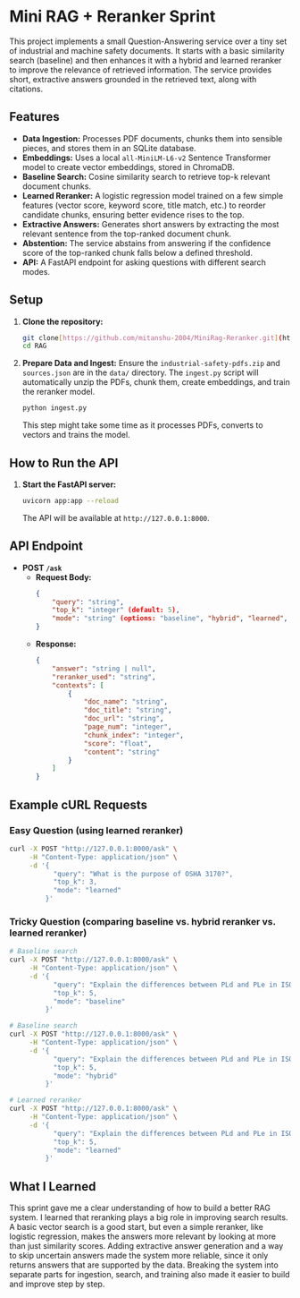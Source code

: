 # Mini RAG + Reranker Sprint

This project implements a small Question-Answering service over a tiny set of industrial and machine safety documents. It starts with a basic similarity search (baseline) and then enhances it with a hybrid and learned reranker to improve the relevance of retrieved information. The service provides short, extractive answers grounded in the retrieved text, along with citations.

## Features

- **Data Ingestion:** Processes PDF documents, chunks them into sensible pieces, and stores them in an SQLite database.
- **Embeddings:** Uses a local `all-MiniLM-L6-v2` Sentence Transformer model to create vector embeddings, stored in ChromaDB.
- **Baseline Search:** Cosine similarity search to retrieve top-k relevant document chunks.
- **Learned Reranker:** A logistic regression model trained on a few simple features (vector score, keyword score, title match, etc.) to reorder candidate chunks, ensuring better evidence rises to the top.
- **Extractive Answers:** Generates short answers by extracting the most relevant sentence from the top-ranked document chunk.
- **Abstention:** The service abstains from answering if the confidence score of the top-ranked chunk falls below a defined threshold.
- **API:** A FastAPI endpoint for asking questions with different search modes.

## Setup

1.  **Clone the repository:**
    ```bash
    git clone[https://github.com/mitanshu-2004/MiniRag-Reranker.git](https://github.com/mitanshu-2004/MiniRag-Reranker.git)
    cd RAG
    ```


2.  **Prepare Data and Ingest:**
    Ensure the `industrial-safety-pdfs.zip` and `sources.json` are in the `data/` directory. The `ingest.py` script will automatically unzip the PDFs, chunk them, create embeddings, and train the reranker model.
    ```bash
    python ingest.py
    ```
    This step might take some time as it processes PDFs, converts to vectors and trains the model.

## How to Run the API

1.  **Start the FastAPI server:**
    ```bash
    uvicorn app:app --reload
    ```
    The API will be available at `http://127.0.0.1:8000`.

## API Endpoint

-   **POST `/ask`**
    -   **Request Body:**
        ```json
        {
            "query": "string",
            "top_k": "integer" (default: 5),
            "mode": "string" (options: "baseline", "hybrid", "learned", default: "learned")
        }
        ```
    -   **Response:**
        ```json
        {
            "answer": "string | null",
            "reranker_used": "string",
            "contexts": [
                {
                    "doc_name": "string",
                    "doc_title": "string",
                    "doc_url": "string",
                    "page_num": "integer",
                    "chunk_index": "integer",
                    "score": "float",
                    "content": "string"
                }
            ]
        }
        ```

## Example cURL Requests

### Easy Question (using learned reranker)

```bash
curl -X POST "http://127.0.0.1:8000/ask" \
     -H "Content-Type: application/json" \
     -d '{
           "query": "What is the purpose of OSHA 3170?",
           "top_k": 3,
           "mode": "learned"
         }'
```

### Tricky Question (comparing baseline vs. hybrid reranker vs. learned reranker)

```bash
# Baseline search
curl -X POST "http://127.0.0.1:8000/ask" \
     -H "Content-Type: application/json" \
     -d '{
           "query": "Explain the differences between PLd and PLe in ISO 13849-1.",
           "top_k": 5,
           "mode": "baseline"
         }'

# Baseline search
curl -X POST "http://127.0.0.1:8000/ask" \
     -H "Content-Type: application/json" \
     -d '{
           "query": "Explain the differences between PLd and PLe in ISO 13849-1.",
           "top_k": 5,
           "mode": "hybrid"
         }'

# Learned reranker
curl -X POST "http://127.0.0.1:8000/ask" \
     -H "Content-Type: application/json" \
     -d '{
           "query": "Explain the differences between PLd and PLe in ISO 13849-1.",
           "top_k": 5,
           "mode": "learned"
         }'
```


## What I Learned

This sprint gave me a clear understanding of how to build a better RAG system. I learned that reranking plays a big role in improving search results. A basic vector search is a good start, but even a simple reranker, like logistic regression, makes the answers more relevant by looking at more than just similarity scores. Adding extractive answer generation and a way to skip uncertain answers made the system more reliable, since it only returns answers that are supported by the data. Breaking the system into separate parts for ingestion, search, and training also made it easier to build and improve step by step.
